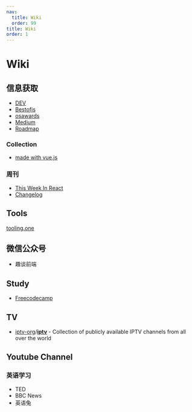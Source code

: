 ```yaml
---
nav:
  title: Wiki
  order: 99
title: Wiki
order: 1
---
```


# Wiki

## 信息获取

- [DEV](https://dev.to/)
- [Bestofjs](https://bestofjs.org/)
- [osawards](https://osawards.com/)
- [Medium](https://medium.com/)
- [Roadmap](https://roadmap.sh/)

### Collection

- [made with vue.js](https://madewithvuejs.com/)

### 周刊

- [This Week In React](https://www.getrevue.co/profile/thisweekinreact)
- [Changelog](https://changelog.com/)

## Tools

[tooling.one](https://tooling.one/)

## 微信公众号

- 趣谈前端

## Study

- [Freecodecamp](https://www.freecodecamp.org/)

## TV

- [iptv-org](https://github.com/iptv-org?type=source)/**[iptv](https://github.com/iptv-org/iptv)** - Collection of publicly available IPTV channels from all over the world

## Youtube Channel

### 英语学习

- TED
- BBC News
- 英语兔

